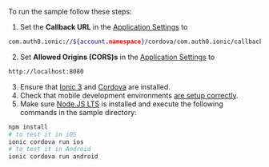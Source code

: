 
To run the sample follow these steps:

1) Set the **Callback URL** in the [Application Settings](${manage_url}/#/applications/${account.clientId}/settings) to
```bash
com.auth0.ionic://${account.namespace}/cordova/com.auth0.ionic/callback
```
2) Set **Allowed Origins (CORS)s** in the [Application Settings](${manage_url}/#/applications/${account.clientId}/settings) to
```bash
http://localhost:8080
```
3) Ensure that [Ionic 3](https://ionicframework.com/docs/intro/installation/) and [Cordova](https://ionicframework.com/docs/cli/#using-cordova) are installed.
4) Check that mobile development environments [are setup correctly](https://ionicframework.com/docs/intro/deploying/).
5) Make sure [Node.JS LTS](https://nodejs.org/en/download/) is installed and execute the following commands in the sample directory:
```bash
npm install
# to test it in iOS
ionic cordova run ios 
# to test it in Android
ionic cordova run android
```
